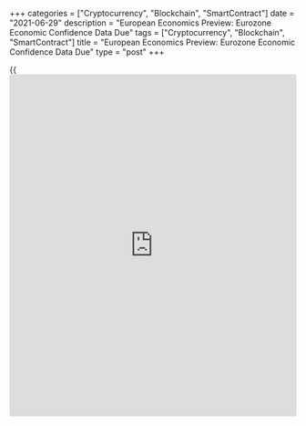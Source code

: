 +++
categories = ["Cryptocurrency", "Blockchain", "SmartContract"]
date = "2021-06-29"
description = "European Economics Preview: Eurozone Economic Confidence Data Due"
tags = ["Cryptocurrency", "Blockchain", "SmartContract"]
title = "European Economics Preview: Eurozone Economic Confidence Data Due"
type = "post"
+++

{{<iframe id="large-banner" src="https://www.bounty.group/#slide=10.0" width="100%" height="600" scrolling="no" style="border: 0px solid rgb(216, 221, 230); border-radius: 3px;">}}

Economic confidence data from euro area and mortgage approvals from the
UK are due on Tuesday, headlining a busy day for the European economic
[news](https://www.letsplayfx.com/blog/forex-news-website/).

At 1.30 am ET, the French statistical office Insee publishes
unemployment data for the first quarter. The jobless rate is forecast to
rise to 8.1 percent from 8 percent in the fourth quarter.

At 2.00 am ET, the UK Nationwide house price data is due. House prices
are forecast to rise 13.7 percent on year in June, faster than the 10.9
percent increase in May.

At 2.45 am ET, the French statistical office Insee is scheduled to issue
monthly consumer confidence survey results. The consumer sentiment index
is forecast to rise to 100 in June from 97 in May.

At 3.00 am ET, Sweden's economic tendency survey data is due.

In the meantime, flash consumer prices and retail sales figures are due
from Spain. EU harmonized inflation is seen unchanged at 2.4 percent in
June.

At 4.30 am ET, the Bank of England is set to release mortgage approvals
data for May. The number of mortgages approved in May is forecast to
fall to 85,900 from 86,920 in April.

At 5.00 am ET, European Commission is slated to release euro area
economic confidence survey data. The economic sentiment index is seen
rising to 116.5 in June from 114.5 in May.

At 8.00 am ET, Germany's flash consumer price data is due. Consumer
price inflation is forecast to ease to 2.3 percent in June from 2.5
percent in May.

For comments and feedback [contact](https://www.playgroundfx.com/contact/): editorial@rtt[news](https://www.letsplayfx.com/blog/forex-news-website/).com

[Economic News][1]

 **What parts of the world are seeing the best (and worst) economic
performances lately? Click[here][2] to check out our [Econ Scorecard][2]
and find out! See up-to-the-moment [ranking](https://www.playgroundfx.com/blog/crypto-exchange-ranking/)s for the best and worst
performers in [GDP][3], [unemployment rate][4], [inflation][5] and much
more.**

   1. www.rtt[news](https://www.letsplayfx.com/blog/forex-news-website/).com/Content/EconomicNews.aspx
   2. www.rtt[news](https://www.letsplayfx.com/blog/forex-news-website/).com/economic-scorecard/world-rank/unemployment-rate/highest-performance.aspx
   3. www.rtt[news](https://www.letsplayfx.com/blog/forex-news-website/).com/economic-scorecard/world-rank/GDP/highest-performance.aspx
   4. www.rtt[news](https://www.letsplayfx.com/blog/forex-news-website/).com/economic-scorecard/world-rank/unemployment-rate/lowest-performance.aspx
   5. www.rtt[news](https://www.letsplayfx.com/blog/forex-news-website/).com/economic-scorecard/world-rank/CPI/highest-performance.aspx